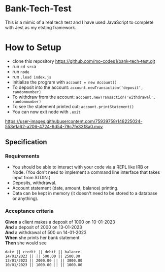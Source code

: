 # Bank-Tech-Test

This is a mimic of a real tech test and I have used JavaScript to complete with Jest as my etsting framework. 

# How to Setup

- clone this repository https://github.com/mo-codes1/bank-tech-test.git
- run ```cd src```a
- run ```node```
- run ```.load index.js```
- Initialize the program with ```account = new Account()```
- To deposit into the account: ```account.newTransaction('deposit', randomnumber)```
- To withdraw from the account: ```account.newTransaction('withdrawal', randomnumber)```
- To see the statement printed out: ```account.printStatement()```
- You can now exit node with ```.exit```



https://user-images.githubusercontent.com/75939758/148225024-553e1a62-a206-4724-9d54-79c7fe33f8a0.mov






## Specification

### Requirements

* You should be able to interact with your code via a REPL like IRB or Node.  (You don't need to implement a command line interface that takes input from STDIN.)
* Deposits, withdrawal.
* Account statement (date, amount, balance) printing.
* Data can be kept in memory (it doesn't need to be stored to a database or anything).

### Acceptance criteria

**Given** a client makes a deposit of 1000 on 10-01-2023  
**And** a deposit of 2000 on 13-01-2023  
**And** a withdrawal of 500 on 14-01-2023  
**When** she prints her bank statement  
**Then** she would see

```
date || credit || debit || balance
14/01/2023 || || 500.00 || 2500.00
13/01/2023 || 2000.00 || || 3000.00
10/01/2023 || 1000.00 || || 1000.00
```

